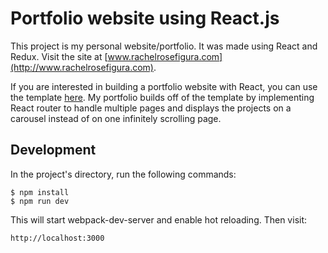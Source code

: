 # Portfolio website using React.js

This project is my personal website/portfolio. It was made using React and Redux. Visit the site at [www.rachelrosefigura.com](http://www.rachelrosefigura.com).

If you are interested in building a portfolio website with React, you can use the template [here](https://github.com/react-portfolio/react-portfolio). My portfolio builds off of the template by implementing React router to handle multiple pages and displays the projects on a carousel instead of on one infinitely scrolling page. 

## Development

In the project's directory, run the following commands:

```
$ npm install
$ npm run dev
```

This will start webpack-dev-server and enable hot reloading. Then  visit:

```
http://localhost:3000
```



